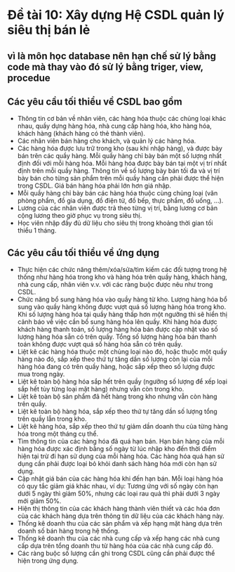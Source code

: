 # Đề tài 10: Xây dựng Hệ CSDL quản lý siêu thị bán lẻ

## vì là môn học database nên hạn chế sử lý bằng code mà thay vào đó sử lý bằng triger, view, procedue

## Các yêu cầu tối thiểu về CSDL bao gồm

- Thông tin cơ bản về nhân viên, các hàng hóa thuộc các chủng loại
    khác nhau, quầy dựng hàng hóa, nhà cung cấp hàng hóa, kho hàng hóa,
    khách hàng (khách hàng có thẻ thành viên).
- Các nhân viên bán hàng cho khách, và quản lý các hàng hóa.
- Các hàng hóa được lưu trữ trong kho (sau khi nhập hàng), và được bày
    bán trên các quầy hàng. Mỗi quầy hàng chỉ bày bán một số lượng nhất
    định đối với mỗi hàng hóa. Mỗi hàng hóa được bày bán tại một vị trí
    nhất định trên mỗi quầy hàng. Thông tin về số lượng bày bán tối đa
    và vị trí bày bán cho từng sản phẩm trên mỗi quầy hàng cần phải được
    thể hiện trong CSDL. Giá bán hàng hóa phải lớn hơn giá nhập.
- Mỗi quầy hàng chỉ bày bán các hàng hóa thuộc cùng chủng loại (văn
    phòng phẩm, đồ gia dụng, đồ điện tử, đồ bếp, thực phẩm, đồ uống,
    ...).
- Lương của các nhân viên được trả theo từng vị trí, bằng lương cơ bản
    cộng lương theo giờ phục vụ trong siêu thị.
- Học viên nhập đầy đủ dữ liệu cho siêu thị trong khoảng thời gian tối
    thiểu 1 tháng.

## Các yêu cầu tối thiểu về ứng dụng

- Thực hiện các chức năng thêm/xóa/sửa/tìm kiếm các đối tượng trong hệ
    thống như hàng hóa trong kho và hàng hóa trên quầy hàng, khách hàng,
    nhà cung cấp, nhân viên v.v. với các ràng buộc được nêu như trong
    CSDL.
- Chức năng bổ sung hàng hóa vào quầy hàng từ kho. Lượng hàng hóa bổ
    sung vào quầy hàng không được vượt quá số lượng hàng hóa trong kho.
    Khi số lượng hàng hóa tại quầy hàng thấp hơn một ngưỡng thì sẽ hiển
    thị cảnh báo về việc cần bổ sung hàng hóa lên quầy. Khi hàng hóa
    được khách hàng thanh toán, số lượng hàng hóa bán được cập nhật vào
    số lượng hàng hóa sẵn có trên quầy. Tổng số lượng hàng hóa bán thanh
    toán không được vượt quá số hàng hóa sẵn có trên quầy.
- Liệt kê các hàng hóa thuộc một chủng loại nào đó, hoặc thuộc một
    quầy hàng nào đó, sắp xếp theo thứ tự tăng dần số lượng còn lại của
    mỗi hàng hóa đang có trên quầy hàng, hoặc sắp xếp theo số lượng được
    mua trong ngày.
- Liệt kê toàn bộ hàng hóa sắp hết trên quầy (ngưỡng số lượng để xếp
    loại sắp hết tùy từng loại mặt hàng) nhưng vẫn còn trong kho.
- Liệt kê toàn bộ sản phẩm đã hết hàng trong kho nhưng vẫn còn hàng
    trên quầy.
- Liệt kê toàn bộ hàng hóa, sắp xếp theo thứ tự tăng dần số lượng tổng
    trên quầy lẫn trong kho.
- Liệt kê hàng hóa, sắp xếp theo thứ tự giảm dần doanh thu của từng
    hàng hóa trong một tháng cụ thể.
- Tìm thông tin của các hàng hóa đã quá hạn bán. Hạn bán hàng của mỗi
    hàng hóa được xác định bằng số ngày từ lúc nhập kho đến thời điểm
    hiện tại trừ đi hạn sử dụng của mỗi hàng hóa. Các hàng hóa quá hạn
    sử dụng cần phải được loại bỏ khỏi danh sách hàng hóa mới còn hạn sử
    dụng.
- Cập nhật giá bán của các hàng hóa khi đến hạn bán. Mỗi loại hàng hóa
    có quy tắc giảm giá khác nhau, ví dụ: Tương ứng với số ngày còn hạn
    dưới 5 ngày thì giảm 50%, nhưng các loại rau quả thì phải dưới 3
    ngày mới giảm 50%.
- Hiện thị thông tin của các khách hàng thành viên thiết và các hóa
    đơn của các khách hàng dựa trên thông tin dữ liệu của các khách hàng
    này.
- Thống kê doanh thu của các sản phẩm và xếp hạng mặt hàng dựa trên
    doanh số bán hàng trong hệ thống.
- Thống kê doanh thu của các nhà cung cấp và xếp hạng các nhà cung cấp
    dựa trên tổng doanh thu từ hàng hóa của các nhà cung cấp đó.
- Các ràng buộc số lượng cần ghi trong CSDL cũng cần phải được thể
    hiện trong ứng dụng.
